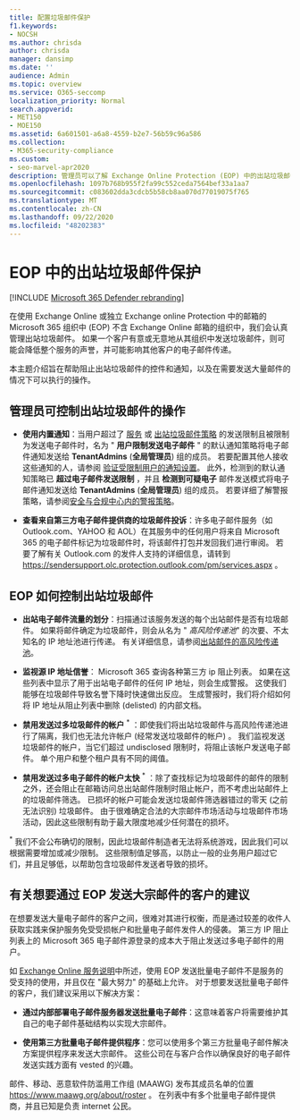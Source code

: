 ```yaml
---
title: 配置垃圾邮件保护
f1.keywords:
- NOCSH
ms.author: chrisda
author: chrisda
manager: dansimp
ms.date: ''
audience: Admin
ms.topic: overview
ms.service: O365-seccomp
localization_priority: Normal
search.appverid:
- MET150
- MOE150
ms.assetid: 6a601501-a6a8-4559-b2e7-56b59c96a586
ms.collection:
- M365-security-compliance
ms.custom:
- seo-marvel-apr2020
description: 管理员可以了解 Exchange Online Protection (EOP) 中的出站垃圾邮件控件，以及在需要发送大量邮件时应怎么办。
ms.openlocfilehash: 1097b768b955f2fa99c552ceda7564bef33a1aa7
ms.sourcegitcommit: c083602dda3cdcb5b58cb8aa070d77019075f765
ms.translationtype: MT
ms.contentlocale: zh-CN
ms.lasthandoff: 09/22/2020
ms.locfileid: "48202383"
---
```

# <a name="outbound-spam-protection-in-eop"></a>EOP 中的出站垃圾邮件保护

[!INCLUDE [Microsoft 365 Defender rebranding](../includes/microsoft-defender-for-office.md)]


在使用 Exchange Online 或独立 Exchange online Protection 中的邮箱的 Microsoft 365 组织中 (EOP) 不含 Exchange Online 邮箱的组织中，我们会认真管理出站垃圾邮件。 如果一个客户有意或无意地从其组织中发送垃圾邮件，则可能会降低整个服务的声誉，并可能影响其他客户的电子邮件传递。

本主题介绍旨在帮助阻止出站垃圾邮件的控件和通知，以及在需要发送大量邮件的情况下可以执行的操作。

## <a name="what-admins-can-do-to-control-outbound-spam"></a>管理员可控制出站垃圾邮件的操作

- **使用内置通知**：当用户超过了 [服务](https://docs.microsoft.com/office365/servicedescriptions/exchange-online-service-description/exchange-online-limits#sending-limits-across-office-365-options) 或 [出站垃圾邮件策略](configure-the-outbound-spam-policy.md) 的发送限制且被限制为发送电子邮件时，名为 " **用户限制发送电子邮件** " 的默认通知策略将电子邮件通知发送给 **TenantAdmins** (**全局管理员**) 组的成员。 若要配置其他人接收这些通知的人，请参阅 [验证受限制用户的通知设置](removing-user-from-restricted-users-portal-after-spam.md#verify-the-alert-settings-for-restricted-users)。 此外，检测到的默认通知策略已 **超过电子邮件发送限制** ，并且 **检测到可疑电子** 邮件发送模式将电子邮件通知发送给 **TenantAdmins** (**全局管理员**) 组的成员。 若要详细了解警报策略，请参阅[安全与合规中心内的警报策略](../../compliance/alert-policies.md)。

- **查看来自第三方电子邮件提供商的垃圾邮件投诉**：许多电子邮件服务（如 Outlook.com、YAHOO 和 AOL）在其服务中的任何用户将来自 Microsoft 365 的电子邮件标记为垃圾邮件时，将该邮件打包并发回我们进行审阅。 若要了解有关 Outlook.com 的发件人支持的详细信息，请转到 <https://sendersupport.olc.protection.outlook.com/pm/services.aspx> 。

## <a name="how-eop-controls-outbound-spam"></a>EOP 如何控制出站垃圾邮件

- **出站电子邮件流量的划分**：扫描通过该服务发送的每个出站邮件是否有垃圾邮件。 如果将邮件确定为垃圾邮件，则会从名为 " _高风险传递池_" 的次要、不太知名的 IP 地址池进行传递。 有关详细信息，请参阅[出站邮件的高风险传递池](high-risk-delivery-pool-for-outbound-messages.md)。

- **监视源 IP 地址信誉**： Microsoft 365 查询各种第三方 ip 阻止列表。 如果在这些列表中显示了用于出站电子邮件的任何 IP 地址，则会生成警报。 这使我们能够在垃圾邮件导致名誉下降时快速做出反应。 生成警报时，我们将介绍如何将 IP 地址从阻止列表中删除 (delisted) 的内部文档。

- **禁用发送过多垃圾邮件的帐户** <sup>\*</sup> ：即使我们将出站垃圾邮件与高风险传递池进行了隔离，我们也无法允许帐户 (经常发送垃圾邮件的帐户) 。 我们监视发送垃圾邮件的帐户，当它们超过 undisclosed 限制时，将阻止该帐户发送电子邮件。 单个用户和整个租户具有不同的阈值。

- **禁用发送过多电子邮件的帐户太快** <sup>\*</sup> ：除了查找标记为垃圾邮件的邮件的限制之外，还会阻止在邮箱访问总出站邮件限制时阻止帐户，而不考虑出站邮件上的垃圾邮件筛选。 已损坏的帐户可能会发送垃圾邮件筛选器错过的零天 (之前无法识别) 垃圾邮件。 由于很难确定合法的大宗邮件市场活动与垃圾邮件市场活动，因此这些限制有助于最大限度地减少任何潜在的损坏。

<sup>\*</sup> 我们不会公布确切的限制，因此垃圾邮件制造者无法将系统游戏，因此我们可以根据需要增加或减少限制。 这些限制值足够高，以防止一般的业务用户超过它们，并且足够低，以帮助包含垃圾邮件发送者导致的损坏。

## <a name="recommendations-for-customers-who-want-to-send-mass-mailings-through-eop"></a>有关想要通过 EOP 发送大宗邮件的客户的建议

在想要发送大量电子邮件的客户之间，很难对其进行权衡，而是通过较差的收件人获取实践来保护服务免受受损帐户和批量电子邮件发件人的侵袭。 第三方 IP 阻止列表上的 Microsoft 365 电子邮件源登录的成本大于阻止发送过多电子邮件的用户。

如 [Exchange Online 服务说明](https://docs.microsoft.com/office365/servicedescriptions/exchange-online-service-description/exchange-online-limits)中所述，使用 EOP 发送批量电子邮件不是服务的受支持的使用，并且仅在 "最大努力" 的基础上允许。 对于想要发送批量电子邮件的客户，我们建议采用以下解决方案：

- **通过内部部署电子邮件服务器发送批量电子邮件**：这意味着客户将需要维护其自己的电子邮件基础结构以实现大宗邮件。

- **使用第三方批量电子邮件提供程序**：您可以使用多个第三方批量电子邮件解决方案提供程序来发送大宗邮件。 这些公司在与客户合作以确保良好的电子邮件发送实践方面有 vested 的兴趣。

邮件、移动、恶意软件防滥用工作组 (MAAWG) 发布其成员名单的位置 <https://www.maawg.org/about/roster> 。 在列表中有多个批量电子邮件提供商，并且已知是负责 internet 公民。
